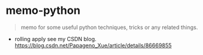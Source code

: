 # memo-python
> memo for some useful python techniques, tricks or any related things.

 



- rolling apply
see my CSDN blog.
https://blog.csdn.net/Papageno_Xue/article/details/86669855
